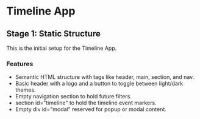 # Timeline App

## Stage 1: Static Structure

This is the initial setup for the Timeline App.

### Features

- Semantic HTML structure with tags like header, main, section, and nav.
- Basic header with a logo and a button to toggle between light/dark themes.
- Empty navigation section to hold future filters.
- section id="timeline" to hold the timeline event markers.
- Empty div id="modal" reserved for popup or modal content.
